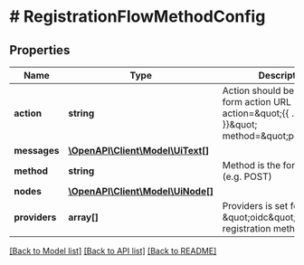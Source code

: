 # # RegistrationFlowMethodConfig

## Properties

Name | Type | Description | Notes
------------ | ------------- | ------------- | -------------
**action** | **string** | Action should be used as the form action URL &#x60;&lt;form action&#x3D;\&quot;{{ .Action }}\&quot; method&#x3D;\&quot;post\&quot;&gt;&#x60;. |
**messages** | [**\OpenAPI\Client\Model\UiText[]**](UiText.md) |  | [optional]
**method** | **string** | Method is the form method (e.g. POST) |
**nodes** | [**\OpenAPI\Client\Model\UiNode[]**](UiNode.md) |  |
**providers** | **array[]** | Providers is set for the \&quot;oidc\&quot; registration method. | [optional]

[[Back to Model list]](../../README.md#models) [[Back to API list]](../../README.md#endpoints) [[Back to README]](../../README.md)
